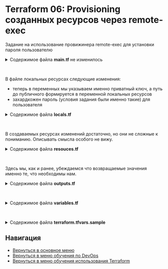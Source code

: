 Terraform 06: Provisioning созданных ресурсов через remote-exec
===

<p>Задание на использование провижинера remote-exec для установки пароля пользователю</p>

<details>
<summary>Содержимое файла <b>main.tf</b> не изменилось</summary>

```yml
terraform {
  required_providers {
    digitalocean = {
      source = "digitalocean/digitalocean"
      version = "~> 2.0"
    }
    aws = {
      source = "hashicorp/aws"
      version = "4.52.0"
    }
  }
}

provider "digitalocean" {
  token = var.do_token
}

provider "aws" {
  access_key = "${var.aws_access_key}"
  secret_key = "${var.aws_secret_key}"
  region     = "us-east-1"
}

```

</details>

<br><p>В файле локальных ресурсах следующие изменения:

* теперь в переменных мы указываем именно приватный ключ, а путь до публичного формируется в переменной локальных ресурсов
* захардкожен пароль (условия задания были именно такие) для пользователя

</p>

<details>
<summary>Содержимое файла <b>locals.tf</b></summary>

```yml
locals {
  # Увидел такое решение по пренеймингу размеров VPC
  # Использование:
  # size = local.sizes.nano

  do_vm_sizes = {
    nano      = "s-1vcpu-1gb"
    micro     = "s-2vcpu-2gb"
    small     = "s-2vcpu-4gb"
    medium    = "s-4vcpu-8gb"
    large     = "s-6vcpu-16gb"
    x-large   = "s-8vcpu-32gb"
    xx-large  = "s-16vcpu-64gb"
    xxx-large = "s-24vcpu-128gb"
    maximum   = "s-32vcpu-192gb"
  }

  # Увидел такое решение по пренеймингу регионов
  # Использование:
  # size = local.regions.frankfurt

  do_regions = {
    new_york_1    = "nyc1"
    new_york_3    = "nyc3"
    san_francisco = "sfo3"
    amsterdam     = "ams3"
    singapore     = "sgp1"
    london        = "lon1"
    frankfurt     = "fra1"
    toronto       = "tor1"
    india         = "blr1"
  }

  do_tags = [var.tag_cources, var.tag_task, var.tag_user_email]

  do_vps_user_name = split("_", split(":", var.tag_user_email)[1])[0]
  do_vm_ip = digitalocean_droplet.srv[*].ipv4_address

  do_public_ssh_key_path = join("", [var.ssh_private_key_user_path, ".pub"])
  do_root_password = "PasswordString"
}

```

</details>

<br><p>В создаваемых ресурсах изменений достаточно, но они не сложные к пониманию. Описывать смысла особого не вижу.</p>

<details>
<summary>Содержимое файла <b>resouces.tf</b></summary>

```yml
resource "digitalocean_droplet" "srv" {
  count    = var.do_vm_count
  image    = var.do_vm_img
  name     = join("", [var.do_vm_name, count.index])
  region   = local.do_regions.frankfurt
  size     = local.do_vm_sizes.nano
  tags     = local.do_tags
  ssh_keys = [data.digitalocean_ssh_key.shared.id, digitalocean_ssh_key.user.id]

  connection {
      host        = self.ipv4_address
      type        = "ssh"
      user        = "root"
      private_key = file(var.ssh_private_key_user_path)
    }

  provisioner "remote-exec" {
    inline = [
      "sleep 10s",
      "echo root:${local.do_root_password} | chpasswd",
      "sed -i '/^PasswordAuthentication/c PasswordAuthentication yes' /etc/ssh/sshd_config",
      "cat /etc/ssh/sshd_config | grep -i ^PasswordAuthentication",
      "/usr/bin/systemctl restart sshd.service"
    ]
  }
}

# первый вариант был такой, а затем выполнен переход на chpasswd
#"/bin/echo -e '${local.do_root_password}\n${local.do_root_password}' | /usr/bin/passwd root",

data "digitalocean_ssh_key" "shared" {
  name = var.ssh_pub_key_shared
}

resource "digitalocean_ssh_key" "user" {
  name       = "Terraform user key"
  public_key = file(local.do_public_ssh_key_path)
}

data "aws_route53_zone" "aws_zone" {
  name = var.aws_zone
}

resource "aws_route53_record" "srv_rec" {
  count = var.do_vm_count
  zone_id = data.aws_route53_zone.aws_zone.zone_id
  name    = "${local.do_vps_user_name}-${count.index}"
  type    = "A"
  ttl     = 300
  records = [local.do_vm_ip[count.index]]
}

```

</details>

<br><p>Здесь мы, как и ранее, убеждаемся что возвращаемые значения именно те, что необходимы нам.</p>

<details>
<summary>Содержимое файла <b>outputs.tf</b></summary>

```yml
output "srv_public_info" {
  description = "DigitalOcean output IPv4 public address"
  value = {
    for index, droplet in digitalocean_droplet.srv :
      droplet.name => {
        dns_record = aws_route53_record.srv_rec[index].name
        ip = droplet.ipv4_address
      }
  }
}

```

</details>

<br><p></p>

<details>
<summary>Содержимое файла <b>variables.tf</b></summary>

```yml
variable "do_token" {
  type = string
  sensitive = true
}

variable "ssh_pub_key_shared" {
  type = string
  sensitive = true
}

variable "ssh_private_key_user_path" {
  type = string
  sensitive = true
}

variable "tag_task" {
  type = string
}

variable "tag_user_email" {
  type = string
}

variable "tag_cources" {
  type = string
}

variable "do_vm_name" {
  type = string
  default = "test"
}

variable "do_vm_img" {
  type = string
  default = "ubuntu-20-04-x64"
}

variable "do_vm_count" {
  type = number
  default = 1
}

variable "aws_zone" {
  type = string
}

variable "aws_access_key" {
  type = string
  sensitive = true
}

variable "aws_secret_key" {
  type = string
  sensitive = true
}

```

</details>

<br><p></p>

<details>
<summary>Содержимое файла <b>terraform.tfvars.sample</b></summary>

```yml
tag_cources = "cources:your_cources"
tag_task = "task_name:your_task"
tag_user_email = "user_email:name_at_1_com"

ssh_pub_key_shared = "SHARED_SSH_KEY"
ssh_private_key_user_path = "PATH_to_YOUR_SSH_KEY"

do_token = "your_token"
do_vm_name = "do_vm-name"
do_vm_img = "ubuntu-20-04-x64"
do_vm_count = number_vm_for_create

aws_access_key = "your_aws_access_key"
aws_secret_key = "your_aws_secret_key"
aws_zone = "example.net"

```

</details>

Навигация
---

* [Вернуться в основное меню](../../README.md)
* [Вернуться в меню обучения по DevOps](../README.md)
* [Вернуться в меню обучения использования Terraform](./README.md)
